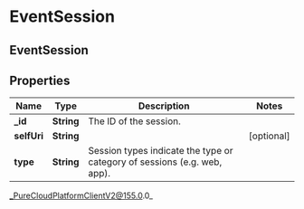 # EventSession

## EventSession

## Properties

|Name | Type | Description | Notes|
|------------ | ------------- | ------------- | -------------|
| **_id** | **String** | The ID of the session. | |
| **selfUri** | **String** |  | [optional] |
| **type** | **String** | Session types indicate the type or category of sessions (e.g. web, app). | |



_PureCloudPlatformClientV2@155.0.0_
